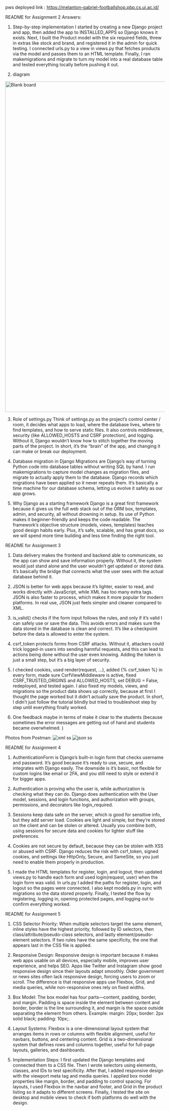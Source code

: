 pws deployed link : https://melanton-gabriel-footballshop.pbp.cs.ui.ac.id/

README for Assignment 2
Answers:
1. Step-by-step implementation
I started by creating a new Django project and app, then added the app to INSTALLED_APPS so Django knows it exists. Next, I built the Product model with the six required fields, threw in extras like stock and brand, and registered it in the admin for quick testing. I connected urls.py to a view in views.py that fetches products via the model and passes them to an HTML template. Finally, I ran makemigrations and migrate to turn my model into a real database table and tested everything locally before pushing it out.

2. diagram
<img width="1572" height="1045" alt="Blank board" src="https://github.com/user-attachments/assets/c18a704e-1b69-466b-a613-58616df4e39a" />


3. Role of settings.py
Think of settings.py as the project’s control center / room, it decides what apps to load, where the database lives, where to find templates, and how to serve static files. It also controls middleware, security (like ALLOWED_HOSTS and CSRF protection), and logging. Without it, Django wouldn’t know how to stitch together the moving parts of the project. In short, it’s the “brain” of the app, and changing it can make or break our deployment.

4. Database migration in Django
Migrations are Django’s way of turning Python code into database tables without writing SQL by hand. I run makemigrations to capture model changes as migration files, and migrate to actually apply them to the database. Django records which migrations have been applied so it never repeats them. It’s basically a time machine for our database schema, letting us evolve it safely as our app grows.

5. Why Django as a starting framework
Django is a great first framework because it gives us the full web stack out of the ORM box, templates, admin, and security, all without drowning in setup. Its use of Python makes it beginner-friendly and keeps the code readable. The framework’s objective structure (models, views, templates) teaches good design habits early. Plus, it’s safe, scalable, and has great docs, so we will spend more time building and less time finding the right tool.

README for Assignment 3
1. Data delivery makes the frontend and backend able to communicate, so the app can show and save information properly. Without it, the system would just stand alone and the user wouldn’t get updated or stored data. It’s basically the bridge that connects what the user sees with the actual database behind it.

2. JSON is better for web apps because it’s lighter, easier to read, and works directly with JavaScript, while XML has too many extra tags. JSON is also faster to process, which makes it more popular for modern platforms. In real use, JSON just feels simpler and cleaner compared to XML.

3. is_valid() checks if the form input follows the rules, and only if it’s valid I can safely use or save the data. This avoids errors and makes sure the data stored in the database is clean and correct. It’s like a checkpoint before the data is allowed to enter the system.

4. csrf_token protects forms from CSRF attacks. Without it, attackers could trick logged-in users into sending harmful requests, and this can lead to actions being done without the user even knowing. Adding the token is just a small step, but it’s a big layer of security.

5. I checked cookies, used render(request, ...), added {% csrf_token %} in every form, made sure CsrfViewMiddleware is active, fixed CSRF_TRUSTED_ORIGINS and ALLOWED_HOSTS, set DEBUG = False, redeployed, and tested again. I also fixed my models, views, and migrations so the product data shows up correctly, because at first I thought the page worked but it didn’t actually save the product. In short, I didn’t just follow the tutorial blindly but tried to troubleshoot step by step until everything finally worked.

6. One feedback maybe in terms of make it clear to the students (because sometimes the error messages are getting out of hand and students became overwhelmed.
)

Photos from Postman:
![xml ss](https://github.com/user-attachments/assets/2933a715-94bf-42f4-8725-dc2c6fcf271f)
![json ss](https://github.com/user-attachments/assets/3fa253e9-c6d9-467e-8c36-9e564c6b178a)

README for Assignment 4
1. AuthenticationForm is Django’s built-in login form that checks username and password. It’s good because it’s ready to use, secure, and integrates with Django easily. The downside is it’s basic, not flexible for custom logins like email or 2FA, and you still need to style or extend it for bigger apps.

2. Authentication is proving who the user is, while authorization is checking what they can do. Django does authentication with the User model, sessions, and login functions, and authorization with groups, permissions, and decorators like login_required.

3. Sessions keep data safe on the server, which is good for sensitive info, but they add server load. Cookies are light and simple, but they’re stored on the client and can be stolen or altered. Usually you combine both, using sessions for secure data and cookies for lighter stuff like preferences.

4. Cookies are not secure by default, because they can be stolen with XSS or abused with CSRF. Django reduces the risk with csrf_token, signed cookies, and settings like HttpOnly, Secure, and SameSite, so you just need to enable them properly in production.

5. I made the HTML templates for register, login, and logout, then updated views.py to handle each form and used login(request, user) when the login form was valid. In urls.py I added the paths for register, login, and logout so the pages were connected. I also kept models.py in sync with migrations so the data stored properly. Finally, I tested the flow by registering, logging in, opening protected pages, and logging out to confirm everything worked.

README for Assignment 5
1. CSS Selector Priority: When multiple selectors target the same element, inline styles have the highest priority, followed by ID selectors, then class/attribute/pseudo-class selectors, and lastly element/pseudo-element selectors. If two rules have the same specificity, the one that appears last in the CSS file is applied.

2. Responsive Design: Responsive design is important because it makes web apps usable on all devices, especially mobile, improves user experience, and helps SEO. Apps like Twitter and Instagram show good responsive design since their layouts adapt smoothly. Older government or news sites often lack responsive design, forcing users to zoom or scroll. The difference is that responsive apps use Flexbox, Grid, and media queries, while non-responsive ones rely on fixed widths.

3. Box Model: The box model has four parts—content, padding, border, and margin. Padding is space inside the element between content and border, border is the line surrounding it, and margin is the space outside separating the element from others. Example: margin: 20px; border: 2px solid black; padding: 10px;.

4. Layout Systems: Flexbox is a one-dimensional layout system that arranges items in rows or columns with flexible alignment, useful for navbars, buttons, and centering content. Grid is a two-dimensional system that defines rows and columns together, useful for full-page layouts, galleries, and dashboards.

5. Implementation Steps: I first updated the Django templates and connected them to a CSS file. Then I wrote selectors using elements, classes, and IDs to test specificity. After that, I added responsive design with the viewport meta tag and media queries. I applied box model properties like margin, border, and padding to control spacing. For layouts, I used Flexbox in the navbar and footer, and Grid in the product listing so it adapts to different screens. Finally, I tested the site on desktop and mobile views to check if both platforms do well with the design.

